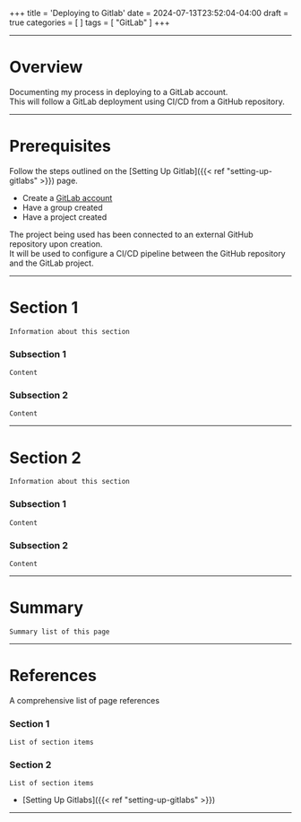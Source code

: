 +++
title = 'Deploying to Gitlab'
date = 2024-07-13T23:52:04-04:00
draft = true
categories = [
]
tags = [
    "GitLab"
]
+++

---

# Overview
Documenting my process in deploying to a GitLab account.\
This will follow a GitLab deployment using CI/CD from a GitHub repository.

---

# Prerequisites
Follow the steps outlined on the [Setting Up Gitlab]({{< ref "setting-up-gitlabs" >}}) page.

- Create a [GitLab account](https://gitlab.com/)
- Have a group created
- Have a project created

The project being used has been connected to an external GitHub repository upon creation.\
It will be used to configure a CI/CD pipeline between the GitHub repository and the GitLab project.

---

# Section 1
`Information about this section`

### Subsection 1
`Content`

### Subsection 2
`Content`

---

# Section 2
`Information about this section`

### Subsection 1
`Content`

### Subsection 2
`Content`

---

# Summary
`Summary list of this page`

---

# References
A comprehensive list of page references

### Section 1
`List of section items`

### Section 2
`List of section items`

- [Setting Up Gitlabs]({{< ref "setting-up-gitlabs" >}})

---